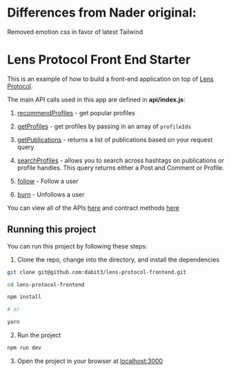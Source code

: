 # Differences from Nader original:
Removed emotion css in favor of latest Tailwind

# Lens Protocol Front End Starter

This is an example of how to build a front-end application on top of [Lens Protocol](https://docs.lens.xyz/docs).

The main API calls used in this app are defined in __api/index.js__:

1. [recommendProfiles](https://docs.lens.xyz/docs/recommended-profiles#api-details) - get popular profiles

2. [getProfiles](https://docs.lens.xyz/docs/get-profiles) - get profiles by passing in an array of `profileIds`

3. [getPublications](https://docs.lens.xyz/docs/get-publications) - returns a list of publications based on your request query

4. [searchProfiles](https://docs.lens.xyz/docs/search-profiles-and-publications) - allows you to search across hashtags on publications or profile handles. This query returns either a Post and Comment or Profile.

5. [follow](https://docs.lens.xyz/docs/functions#follow) - Follow a user

6. [burn](https://docs.lens.xyz/docs/functions#burn) - Unfollows a user

You can view all of the APIs [here](https://docs.lens.xyz/docs/introduction) and contract methods [here](https://docs.lens.xyz/docs/functions)

## Running this project

You can run this project by following these steps:

1. Clone the repo, change into the directory, and install the dependencies

```sh
git clone git@github.com:dabit3/lens-protocol-frontend.git

cd lens-protocol-frontend

npm install

# or

yarn
```

2. Run the project

```sh
npm run dev
```

3. Open the project in your browser at [localhost:3000](http://localhost:3000/)
